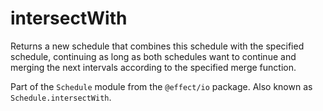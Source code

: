 # intersectWith

Returns a new schedule that combines this schedule with the specified
schedule, continuing as long as both schedules want to continue and merging
the next intervals according to the specified merge function.

Part of the `Schedule` module from the `@effect/io` package. Also known as `Schedule.intersectWith`.
